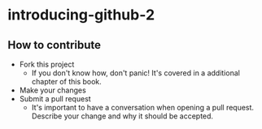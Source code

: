 # introducing-github-2

## How to contribute
- Fork this project
  - If you don't know how, don't panic! It's covered in a additional chapter of this book.
- Make your changes
- Submit a pull request
  - It's important to have a conversation when opening a pull request.  Describe your change and why it should be accepted.
